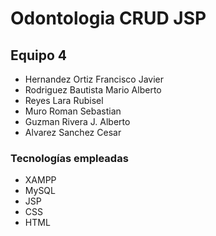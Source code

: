 # Odontologia CRUD JSP

## Equipo 4

- Hernandez Ortiz Francisco Javier
- Rodriguez Bautista Mario Alberto
- Reyes Lara Rubisel
- Muro Roman Sebastian
- Guzman Rivera J. Alberto
- Alvarez Sanchez Cesar

### Tecnologías empleadas

- XAMPP 
- MySQL
- JSP
- CSS
- HTML



